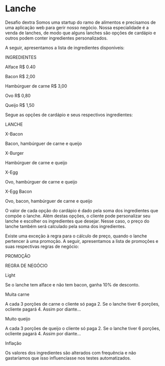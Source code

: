 # Lanche
Desafio dextra
Somos uma startup do ramo de alimentos e precisamos de uma aplicação web para gerir nosso negócio. Nossa especialidade é a venda de lanches, de modo que alguns lanches são opções de cardápio e outros podem conter ingredientes personalizados.

A seguir, apresentamos a lista de ingredientes disponíveis:

INGREDIENTES

Alface R$ 0.40

Bacon R$ 2,00

Hambúrguer de carne R$ 3,00

Ovo R$ 0,80

Queijo R$ 1,50


Segue as opções de cardápio e seus respectivos ingredientes:

LANCHE

X-Bacon

Bacon, hambúrguer de carne e queijo

X-Burger

Hambúrguer de carne e queijo

X-Egg

Ovo, hambúrguer de carne e queijo

X-Egg Bacon

Ovo, bacon, hambúrguer de carne e queijo


O valor de cada opção do cardápio é dado pela soma dos ingredientes que compõe o lanche. Além destas opções, o cliente pode personalizar seu lanche e escolher os ingredientes que desejar. Nesse caso, o preço do lanche também será calculado pela soma dos ingredientes.

Existe uma exceção à regra para o cálculo de preço, quando o lanche pertencer à uma promoção. A seguir, apresentamos a lista de promoções e suas respectivas regras de negócio:

PROMOÇÃO

REGRA DE NEGÓCIO

Light

Se o lanche tem alface e não tem bacon, ganha 10% de desconto.

Muita carne

A cada 3 porções de carne o cliente só paga 2. Se o lanche tiver 6 porções, ocliente pagará 4. Assim por diante...

Muito queijo

A cada 3 porções de queijo o cliente só paga 2. Se o lanche tiver 6 porções, ocliente pagará 4. Assim por diante...

Inflação

Os valores dos ingredientes são alterados com frequência e não gastaríamos que isso influenciasse nos testes automatizados.

